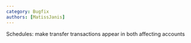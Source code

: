 ```yaml
---
category: Bugfix
authors: [MatissJanis]
---
```


Schedules: make transfer transactions appear in both affecting accounts
